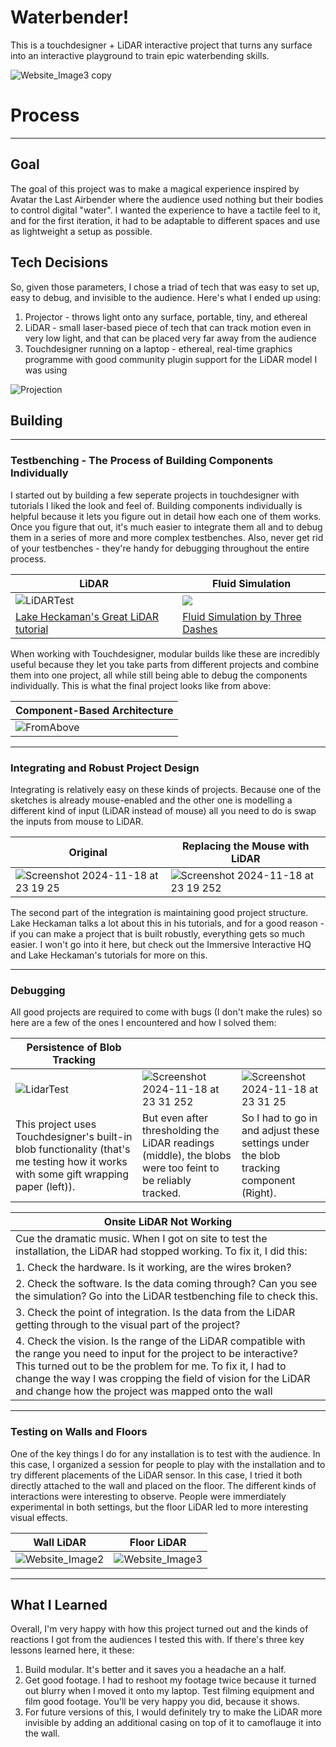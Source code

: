 # Waterbender!

This is a touchdesigner + LiDAR interactive project that turns any surface into an interactive playground to train epic waterbending skills.

![Website_Image3 copy](https://github.com/user-attachments/assets/00979c08-8385-493c-b9b8-f73b25c604ce)



# Process
***

## Goal

The goal of this project was to make a magical experience inspired by Avatar the Last Airbender where the audience used nothing but their bodies to control digital "water". I wanted the experience to have a tactile feel to it, and for the first iteration, it had to be adaptable to different spaces and use as lightweight a setup as possible. 

## Tech Decisions

So, given those parameters, I chose a triad of tech that was easy to set up, easy to debug, and invisible to the audience. Here's what I ended up using:

1. Projector - throws light onto any surface, portable, tiny, and ethereal
2. LiDAR - small laser-based piece of tech that can track motion even in very low light, and that can be placed very far away from the audience
3. Touchdesigner running on a laptop - ethereal, real-time graphics programme with good community plugin support for the LiDAR model I was using

![Projection](https://github.com/user-attachments/assets/851db10d-f865-41b1-87e5-cd8bfb38b2fd)


## Building
***

### Testbenching - The Process of Building Components Individually

I started out by building a few seperate projects in touchdesigner with tutorials I liked the look and feel of. Building components individually is helpful because it lets you figure out in detail how each one of them works. Once you figure that out, it's much easier to integrate them all and to debug them in a series of more and more complex testbenches. Also, never get rid of your testbenches - they're handy for debugging throughout the entire process.

| LiDAR 	|  Fluid Simulation  	|
|---	|---	|
|![LiDARTest](https://github.com/user-attachments/assets/da5a4f06-2a4e-4b0e-bf23-55450edd1a72) |<img src="https://github.com/user-attachments/assets/2f061058-8d52-4f25-ac67-d7da9c4cdf89"> |
|[Lake Heckaman's Great LiDAR tutorial](https://www.youtube.com/watch?v=fAvF2niosNA&t=0s) | [Fluid Simulation by Three Dashes](https://www.youtube.com/watch?v=2k6H5Qa_fCE) |

When working with Touchdesigner, modular builds like these are incredibly useful because they let you take parts from different projects and combine them into one project, all while still being able to debug the components individually. This is what the final project looks like from above:

| Component-Based Architecture	|
|---	
| ![FromAbove](https://github.com/user-attachments/assets/01ad7e85-854e-4970-9721-0f795d972402)|


***

### Integrating and Robust Project Design

Integrating is relatively easy on these kinds of projects. Because one of the sketches is already mouse-enabled and the other one is modelling a different kind of input (LiDAR instead of mouse) all you need to do is swap the inputs from mouse to LiDAR.

| Original | Replacing the Mouse with LiDAR |
|---	| ---	|
| ![Screenshot 2024-11-18 at 23 19 25](https://github.com/user-attachments/assets/7eecc386-3807-4313-ae1a-c240e35bca55) | ![Screenshot 2024-11-18 at 23 19 252](https://github.com/user-attachments/assets/8a18510c-5b49-4789-9d05-00d2e7a841d7) |

The second part of the integration is maintaining good project structure. Lake Heckaman talks a lot about this in his tutorials, and for a good reason - if you can make a project that is built robustly, everything gets so much easier. I won't go into it here, but check out the Immersive Interactive HQ and Lake Heckaman's tutorials for more on this.

***

### Debugging

All good projects are required to come with bugs (I don't make the rules) so here are a few of the ones I encountered and how I solved them:

| Persistence of Blob Tracking	| | |
|---	|---	|---	|
|![LidarTest](https://github.com/user-attachments/assets/55733cac-68de-41cc-b155-2859dee36579) |![Screenshot 2024-11-18 at 23 31 252](https://github.com/user-attachments/assets/e7026759-7c71-460e-ac18-e775eca308ed) | ![Screenshot 2024-11-18 at 23 31 25](https://github.com/user-attachments/assets/86ee505e-7d00-4589-9cae-1867bcc14c44)|
| This project uses Touchdesigner's built-in blob functionality (that's me testing how it works with some gift wrapping paper (left)).| But even after thresholding the LiDAR readings (middle), the blobs were too feint to be reliably tracked. | So I had to go in and adjust these settings under the blob tracking component (Right). |


| Onsite LiDAR Not Working 	|
|---	|
| Cue the dramatic music. When I got on site to test the installation, the LiDAR had stopped working. To fix it, I did this: |
| 1. Check the hardware. Is it working, are the wires broken? |
| 2. Check the software. Is the data coming through? Can you see the simulation? Go into the LiDAR testbenching file to check this.|
| 3. Check the point of integration. Is the data from the LiDAR getting through to the visual part of the project? | 
| 4. Check the vision. Is the range of the LiDAR compatible with the range you need to input for the project to be interactive? This turned out to be the problem for me. To fix it, I had to change the way I was cropping the field of vision for the LiDAR and change how the project was mapped onto the wall |

***

### Testing on Walls and Floors

One of the key things I do for any installation is to test with the audience. In this case, I organized a session for people to play with the installation and to try different placements of the LiDAR sensor. In this case, I tried it both directly attached to the wall and placed on the floor. The different kinds of interactions were interesting to observe. People were immerdiately experimental in both settings, but the floor LiDAR led to more interesting visual effects.

| Wall LiDAR | Floor LiDAR |
|---	| ---	|
| ![Website_Image2](https://github.com/user-attachments/assets/e7470a5d-14a5-4e70-9234-17935e35f356) | ![Website_Image3](https://github.com/user-attachments/assets/70d2f5a6-f551-4977-b1e3-80ed6013fb99) |

***


## What I Learned

Overall, I'm very happy with how this project turned out and the kinds of reactions I got from the audiences I tested this with. If there's three key lessons learned here, it these:

1. Build modular. It's better and it saves you a headache an a half.
2. Get good footage. I had to reshoot my footage twice because it turned out blurry when I moved it onto my laptop. Test filming equipment and film good footage. You'll be very happy you did, because it shows.
3. For future versions of this, I would definitely try to make the LiDAR more invisible by adding an additional casing on top of it to camoflauge it into the wall.




